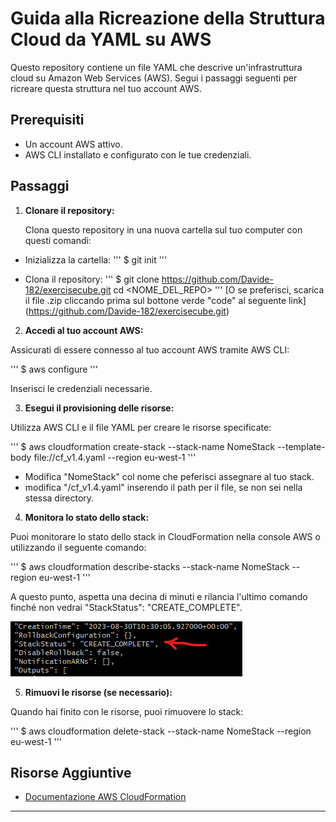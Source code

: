 # Guida alla Ricreazione della Struttura Cloud da YAML su AWS

Questo repository contiene un file YAML che descrive un'infrastruttura cloud su Amazon Web Services (AWS). Segui i passaggi seguenti per ricreare questa struttura nel tuo account AWS.

## Prerequisiti

- Un account AWS attivo.
- AWS CLI installato e configurato con le tue credenziali.

## Passaggi

1. **Clonare il repository:**

   Clona questo repository in una nuova cartella sul tuo computer con questi comandi:

- Inizializza la cartella:
'''
$ git init
'''

- Clona il repository:
'''
$ git clone https://github.com/Davide-182/exercisecube.git
cd <NOME_DEL_REPO>
'''
   [O se preferisci, scarica il file .zip cliccando prima sul bottone verde "code"
   al seguente link] (https://github.com/Davide-182/exercisecube.git)

2. **Accedi al tuo account AWS:**

Assicurati di essere connesso al tuo account AWS tramite AWS CLI:

'''
$ aws configure
'''

Inserisci le credenziali necessarie.

3. **Esegui il provisioning delle risorse:**

Utilizza AWS CLI e il file YAML per creare le risorse specificate:

'''
$ aws cloudformation create-stack --stack-name NomeStack --template-body file://cf_v1.4.yaml --region eu-west-1
'''
- Modifica "NomeStack" col nome che peferisci assegnare al tuo stack.
- modifica "/cf_v1.4.yaml" inserendo il path per il file, se non sei nella stessa directory.
4. **Monitora lo stato dello stack:**

Puoi monitorare lo stato dello stack in CloudFormation nella console AWS o utilizzando il seguente comando:

'''
$ aws cloudformation describe-stacks --stack-name NomeStack --region eu-west-1
'''

   A questo punto, aspetta una decina di minuti e rilancia l'ultimo comando finché non vedrai "StackStatus": "CREATE_COMPLETE".

![Screenshot dello Stack](/images/stack__create_complete.png)


5. **Rimuovi le risorse (se necessario):**

Quando hai finito con le risorse, puoi rimuovere lo stack:

'''
$ aws cloudformation delete-stack --stack-name NomeStack --region eu-west-1
'''

## Risorse Aggiuntive

- [Documentazione AWS CloudFormation](https://docs.aws.amazon.com/cloudformation/index.html)

---

